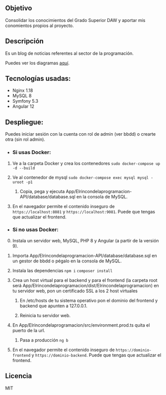 ## Objetivo
Consolidar los conocimientos del Grado Superior DAW y aportar mis conomientos propios
al proyecto.

## Descripción
Es un blog de noticias referentes al sector de la programación.

Puedes ver los diagramas [aquí](https://github.com/Pacorb94/ProyectoDAW/blob/master/Diagramas/).

## Tecnologías usadas:
* Nginx 1.18
* MySQL 8
* Symfony 5.3
* Angular 12

## Despliegue:
Puedes iniciar sesión con la cuenta con rol de admin (ver bbdd) o crearte otra (sin rol admin).
* ### Si usas Docker:
 1. Ve a la carpeta Docker y crea los contenedores `sudo docker-compose up -d --build`
 2. Ve al contenedor de mysql `sudo docker-compose exec mysql mysql -uroot -p1`
        
    1. Copia, pega y ejecuta App/Elrincondelaprogramacion-API/database/database.sql en la consola de MySQL.

 3. En el navegador permite el contenido inseguro de `https://localhost:8081` 
    y `https://localhost:9081`. Puede que tengas que actualizar el frontend.

* ### Si no usas Docker:
 0. Instala un servidor web, MySQL, PHP 8 y Angular (a partir de la versión 9).
 1. Importa App/Elrincondelaprogramacion-API/database/database.sql en un gestor de bbdd o pégalo en la consola de MySQL.
 2. Instala las dependencias `npm i` `composer install`
 3. Crea un host virtual para el backend y para el frontend (la carpeta root será App/Elrincondelaprogramacion/dist/Elrincondelaprogramacion) en tu servidor web, pon un certificado SSL a los 2 host virtuales

    1. En /etc/hosts de tu sistema operativo pon el dominio del frontend y backend que apunten a 127.0.0.1.

    2. Reinicia tu servidor web.

 4. En App/Elrincondelaprogramacion/src/environment.prod.ts quita el puerto de la url.

    1. Pasa a producción `ng b`

 5. En el navegador permite el contenido inseguro de `https://dominio-frontend` y 
 `https://dominio-backend`. Puede que tengas que actualizar el frontend.

## Licencia
MIT
